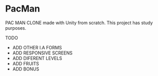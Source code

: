 # PacMan
PAC MAN CLONE made with Unity from scratch. This project has study purposes. 

TODO
- ADD OTHER I.A FORMS
- ADD RESPONSIVE SCREENS
- ADD DIFERENT LEVELS
- ADD FRUITS 
- ADD BONUS
